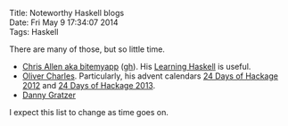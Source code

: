 Title: Noteworthy Haskell blogs  
Date: Fri May  9 17:34:07 2014  
Tags: Haskell

There are many of those, but so little time.

* [Chris Allen aka bitemyapp](http://bitemyapp.com/) ([gh](http://github.com/bitemyapp/)). His [Learning Haskell](https://gist.github.com/bitemyapp/8739525) is useful.
* [Oliver Charles](http://ocharles.org.uk/blog/). Particularly, his advent calendars [24 Days of Hackage 2012](http://ocharles.org.uk/blog/pages/2012-12-01-24-days-of-hackage.html) and [24 Days of Hackage 2013](http://ocharles.org.uk/blog/pages/2013-12-01-24-days-of-hackage.html).
* [Danny Gratzer](http://jozefg.bitbucket.org/)

I expect this list to change as time goes on.

